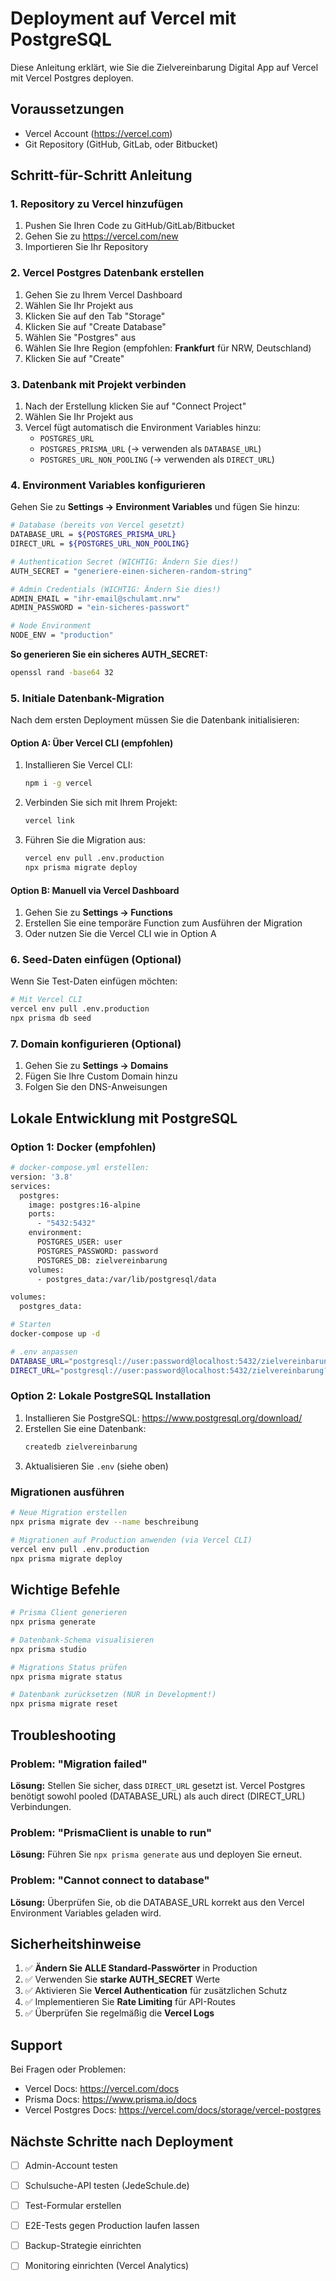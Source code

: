 # Deployment auf Vercel mit PostgreSQL

Diese Anleitung erklärt, wie Sie die Zielvereinbarung Digital App auf Vercel mit Vercel Postgres deployen.

## Voraussetzungen

- Vercel Account (https://vercel.com)
- Git Repository (GitHub, GitLab, oder Bitbucket)

## Schritt-für-Schritt Anleitung

### 1. Repository zu Vercel hinzufügen

1. Pushen Sie Ihren Code zu GitHub/GitLab/Bitbucket
2. Gehen Sie zu https://vercel.com/new
3. Importieren Sie Ihr Repository

### 2. Vercel Postgres Datenbank erstellen

1. Gehen Sie zu Ihrem Vercel Dashboard
2. Wählen Sie Ihr Projekt aus
3. Klicken Sie auf den Tab "Storage"
4. Klicken Sie auf "Create Database"
5. Wählen Sie "Postgres" aus
6. Wählen Sie Ihre Region (empfohlen: **Frankfurt** für NRW, Deutschland)
7. Klicken Sie auf "Create"

### 3. Datenbank mit Projekt verbinden

1. Nach der Erstellung klicken Sie auf "Connect Project"
2. Wählen Sie Ihr Projekt aus
3. Vercel fügt automatisch die Environment Variables hinzu:
   - `POSTGRES_URL`
   - `POSTGRES_PRISMA_URL` (→ verwenden als `DATABASE_URL`)
   - `POSTGRES_URL_NON_POOLING` (→ verwenden als `DIRECT_URL`)

### 4. Environment Variables konfigurieren

Gehen Sie zu **Settings → Environment Variables** und fügen Sie hinzu:

```bash
# Database (bereits von Vercel gesetzt)
DATABASE_URL = ${POSTGRES_PRISMA_URL}
DIRECT_URL = ${POSTGRES_URL_NON_POOLING}

# Authentication Secret (WICHTIG: Ändern Sie dies!)
AUTH_SECRET = "generiere-einen-sicheren-random-string"

# Admin Credentials (WICHTIG: Ändern Sie dies!)
ADMIN_EMAIL = "ihr-email@schulamt.nrw"
ADMIN_PASSWORD = "ein-sicheres-passwort"

# Node Environment
NODE_ENV = "production"
```

**So generieren Sie ein sicheres AUTH_SECRET:**
```bash
openssl rand -base64 32
```

### 5. Initiale Datenbank-Migration

Nach dem ersten Deployment müssen Sie die Datenbank initialisieren:

#### Option A: Über Vercel CLI (empfohlen)

1. Installieren Sie Vercel CLI:
   ```bash
   npm i -g vercel
   ```

2. Verbinden Sie sich mit Ihrem Projekt:
   ```bash
   vercel link
   ```

3. Führen Sie die Migration aus:
   ```bash
   vercel env pull .env.production
   npx prisma migrate deploy
   ```

#### Option B: Manuell via Vercel Dashboard

1. Gehen Sie zu **Settings → Functions**
2. Erstellen Sie eine temporäre Function zum Ausführen der Migration
3. Oder nutzen Sie die Vercel CLI wie in Option A

### 6. Seed-Daten einfügen (Optional)

Wenn Sie Test-Daten einfügen möchten:

```bash
# Mit Vercel CLI
vercel env pull .env.production
npx prisma db seed
```

### 7. Domain konfigurieren (Optional)

1. Gehen Sie zu **Settings → Domains**
2. Fügen Sie Ihre Custom Domain hinzu
3. Folgen Sie den DNS-Anweisungen

## Lokale Entwicklung mit PostgreSQL

### Option 1: Docker (empfohlen)

```bash
# docker-compose.yml erstellen:
version: '3.8'
services:
  postgres:
    image: postgres:16-alpine
    ports:
      - "5432:5432"
    environment:
      POSTGRES_USER: user
      POSTGRES_PASSWORD: password
      POSTGRES_DB: zielvereinbarung
    volumes:
      - postgres_data:/var/lib/postgresql/data

volumes:
  postgres_data:

# Starten
docker-compose up -d

# .env anpassen
DATABASE_URL="postgresql://user:password@localhost:5432/zielvereinbarung?schema=public"
DIRECT_URL="postgresql://user:password@localhost:5432/zielvereinbarung?schema=public"
```

### Option 2: Lokale PostgreSQL Installation

1. Installieren Sie PostgreSQL: https://www.postgresql.org/download/
2. Erstellen Sie eine Datenbank:
   ```bash
   createdb zielvereinbarung
   ```
3. Aktualisieren Sie `.env` (siehe oben)

### Migrationen ausführen

```bash
# Neue Migration erstellen
npx prisma migrate dev --name beschreibung

# Migrationen auf Production anwenden (via Vercel CLI)
vercel env pull .env.production
npx prisma migrate deploy
```

## Wichtige Befehle

```bash
# Prisma Client generieren
npx prisma generate

# Datenbank-Schema visualisieren
npx prisma studio

# Migrations Status prüfen
npx prisma migrate status

# Datenbank zurücksetzen (NUR in Development!)
npx prisma migrate reset
```

## Troubleshooting

### Problem: "Migration failed"

**Lösung:** Stellen Sie sicher, dass `DIRECT_URL` gesetzt ist. Vercel Postgres benötigt sowohl pooled (DATABASE_URL) als auch direct (DIRECT_URL) Verbindungen.

### Problem: "PrismaClient is unable to run"

**Lösung:** Führen Sie `npx prisma generate` aus und deployen Sie erneut.

### Problem: "Cannot connect to database"

**Lösung:** Überprüfen Sie, ob die DATABASE_URL korrekt aus den Vercel Environment Variables geladen wird.

## Sicherheitshinweise

1. ✅ **Ändern Sie ALLE Standard-Passwörter** in Production
2. ✅ Verwenden Sie **starke AUTH_SECRET** Werte
3. ✅ Aktivieren Sie **Vercel Authentication** für zusätzlichen Schutz
4. ✅ Implementieren Sie **Rate Limiting** für API-Routes
5. ✅ Überprüfen Sie regelmäßig die **Vercel Logs**

## Support

Bei Fragen oder Problemen:
- Vercel Docs: https://vercel.com/docs
- Prisma Docs: https://www.prisma.io/docs
- Vercel Postgres Docs: https://vercel.com/docs/storage/vercel-postgres

## Nächste Schritte nach Deployment

- [ ] Admin-Account testen
- [ ] Schulsuche-API testen (JedeSchule.de)
- [ ] Test-Formular erstellen
- [ ] E2E-Tests gegen Production laufen lassen
- [ ] Backup-Strategie einrichten
- [ ] Monitoring einrichten (Vercel Analytics)



